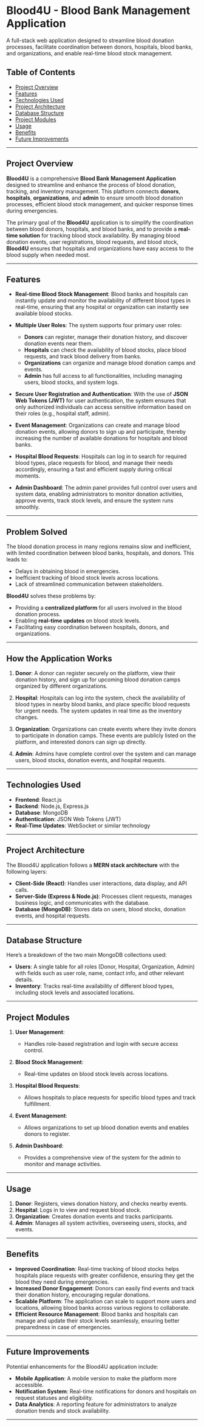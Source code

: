 # Blood4U - Blood Bank Management Application

A full-stack web application designed to streamline blood donation processes, facilitate coordination between donors, hospitals, blood banks, and organizations, and enable real-time blood stock management.

## Table of Contents
- [Project Overview](#project-overview)
- [Features](#features)
- [Technologies Used](#technologies-used)
- [Project Architecture](#project-architecture)
- [Database Structure](#database-structure)
- [Project Modules](#project-modules)
- [Usage](#usage)
- [Benefits](#benefits)
- [Future Improvements](#future-improvements)

---

## Project Overview

**Blood4U** is a comprehensive **Blood Bank Management Application** designed to streamline and enhance the process of blood donation, tracking, and inventory management. This platform connects **donors**, **hospitals**, **organizations**, and **admin** to ensure smooth blood donation processes, efficient blood stock management, and quicker response times during emergencies.

The primary goal of the **Blood4U** application is to simplify the coordination between blood donors, hospitals, and blood banks, and to provide a **real-time solution** for tracking blood stock availability. By managing blood donation events, user registrations, blood requests, and blood stock, **Blood4U** ensures that hospitals and organizations have easy access to the blood supply when needed most.

---

## Features

- **Real-time Blood Stock Management**: Blood banks and hospitals can instantly update and monitor the availability of different blood types in real-time, ensuring that any hospital or organization can instantly see available blood stocks.
  
- **Multiple User Roles**: The system supports four primary user roles:
  - **Donors** can register, manage their donation history, and discover donation events near them.
  - **Hospitals** can check the availability of blood stocks, place blood requests, and track blood delivery from banks.
  - **Organizations** can organize and manage blood donation camps and events.
  - **Admin** has full access to all functionalities, including managing users, blood stocks, and system logs.

- **Secure User Registration and Authentication**: With the use of **JSON Web Tokens (JWT)** for user authentication, the system ensures that only authorized individuals can access sensitive information based on their roles (e.g., hospital staff, admin).

- **Event Management**: Organizations can create and manage blood donation events, allowing donors to sign up and participate, thereby increasing the number of available donations for hospitals and blood banks.

- **Hospital Blood Requests**: Hospitals can log in to search for required blood types, place requests for blood, and manage their needs accordingly, ensuring a fast and efficient supply during critical moments.

- **Admin Dashboard**: The admin panel provides full control over users and system data, enabling administrators to monitor donation activities, approve events, track stock levels, and ensure the system runs smoothly.

---

## Problem Solved

The blood donation process in many regions remains slow and inefficient, with limited coordination between blood banks, hospitals, and donors. This leads to:
- Delays in obtaining blood in emergencies.
- Inefficient tracking of blood stock levels across locations.
- Lack of streamlined communication between stakeholders.

**Blood4U** solves these problems by:
- Providing a **centralized platform** for all users involved in the blood donation process.
- Enabling **real-time updates** on blood stock levels.
- Facilitating easy coordination between hospitals, donors, and organizations.

---

## How the Application Works

1. **Donor**: A donor can register securely on the platform, view their donation history, and sign up for upcoming blood donation camps organized by different organizations.
  
2. **Hospital**: Hospitals can log into the system, check the availability of blood types in nearby blood banks, and place specific blood requests for urgent needs. The system updates in real time as the inventory changes.

3. **Organization**: Organizations can create events where they invite donors to participate in donation camps. These events are publicly listed on the platform, and interested donors can sign up directly.

4. **Admin**: Admins have complete control over the system and can manage users, blood stocks, donation events, and hospital requests.

---

## Technologies Used

- **Frontend**: React.js
- **Backend**: Node.js, Express.js
- **Database**: MongoDB
- **Authentication**: JSON Web Tokens (JWT)
- **Real-Time Updates**: WebSocket or similar technology

---

## Project Architecture

The Blood4U application follows a **MERN stack architecture** with the following layers:
- **Client-Side (React)**: Handles user interactions, data display, and API calls.
- **Server-Side (Express & Node.js)**: Processes client requests, manages business logic, and communicates with the database.
- **Database (MongoDB)**: Stores data on users, blood stocks, donation events, and hospital requests.

---

## Database Structure

Here’s a breakdown of the two main MongoDB collections used:

- **Users**: A single table for all roles (Donor, Hospital, Organization, Admin) with fields such as user role, name, contact info, and other relevant details.
- **Inventory**: Tracks real-time availability of different blood types, including stock levels and associated locations.

---

## Project Modules

1. **User Management**: 
   - Handles role-based registration and login with secure access control.

2. **Blood Stock Management**:
   - Real-time updates on blood stock levels across locations.

3. **Hospital Blood Requests**:
   - Allows hospitals to place requests for specific blood types and track fulfillment.

4. **Event Management**:
   - Allows organizations to set up blood donation events and enables donors to register.

5. **Admin Dashboard**:
   - Provides a comprehensive view of the system for the admin to monitor and manage activities.

---

## Usage

1. **Donor**: Registers, views donation history, and checks nearby events.
2. **Hospital**: Logs in to view and request blood stock.
3. **Organization**: Creates donation events and tracks participants.
4. **Admin**: Manages all system activities, overseeing users, stocks, and events.

---

## Benefits

- **Improved Coordination**: Real-time tracking of blood stocks helps hospitals place requests with greater confidence, ensuring they get the blood they need during emergencies.
- **Increased Donor Engagement**: Donors can easily find events and track their donation history, encouraging regular donations.
- **Scalable Platform**: The application can scale to support more users and locations, allowing blood banks across various regions to collaborate.
- **Efficient Resource Management**: Blood banks and hospitals can manage and update their stock levels seamlessly, ensuring better preparedness in case of emergencies.

---

## Future Improvements

Potential enhancements for the Blood4U application include:
- **Mobile Application**: A mobile version to make the platform more accessible.
- **Notification System**: Real-time notifications for donors and hospitals on request statuses and eligibility.
- **Data Analytics**: A reporting feature for administrators to analyze donation trends and stock availability.

---

